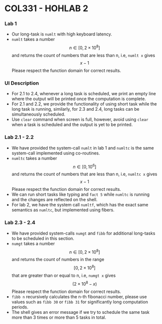 # COL331 - HOHLAB 2
### Lab 1
- Our long-task is ```numlt``` with high keyboard latency.
- ```numlt``` takes a number $$n \in [0, 2 \times 10^8]$$ and returns the count of numbers that are less than n, i.e, ```numlt x``` gives $$x-1$$ Please respect the function domain for correct results.

### UI Description
- For 2.1 to 2.4, whenever a long task is scheduled, we print an empty line where the output will be printed once the computation is complete.
- For 2.1 and 2.2, we provide the functionality of using short task while the long task is running, similarly, for 2.3 and 2.4, long tasks can be simultaneously scheduled.
- Use ```clear``` command when screen is full, however, avoid using ```clear``` when a task is scheduled and the output is yet to be printed.

### Lab 2.1 - 2.2
- We have provided the system-call ```numlt``` in lab 1 and ```numltc``` is the same system-call implemented using co-routines.
- ```numltc``` takes a number $$n \in [0, 10^6]$$ and returns the count of numbers that are less than n, i.e, ```numltc x``` gives $$x-1$$ Please respect the function domain for correct results.
- We can run short tasks like typing and ```fact 5``` while ```numltc``` is running and the changes are reflected on the shell.
- For lab 2, we have the system call ```numltf```, which has the exact same semantics as ```numltc```, but implemented using fibers.

### Lab 2.3 - 2.4
- We have provided system-calls ```numgt``` and ```fibb``` for additional long-tasks to be scheduled in this section.
- ```numgt``` takes a number $$n \in [0, 2 \times 10^8]$$ and returns the count of numbers in the range $$[0, 2 \times 10^8]$$ that are greater than or equal to n, i.e, ```numgt x``` gives $$(2 \times 10^8 - x)$$ Please respect the function domain for correct results.
- ```fibb n``` recursively calculates the n-th fibonacci number, please use values such as ```fibb 30``` or ```fibb 31``` for significantly long computation periods.
- The shell gives an error message if we try to schedule the same task more than 3 times or more than 5 tasks in total.

